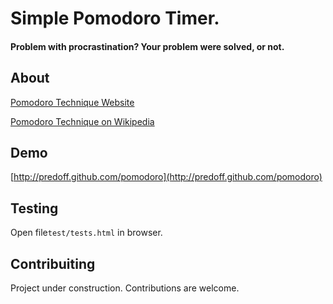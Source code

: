# Simple Pomodoro Timer.

#### Problem with procrastination? Your problem were solved, or not.

## About

[Pomodoro Technique Website](http://www.pomodorotechnique.com/)

[Pomodoro Technique on Wikipedia](http://en.wikipedia.org/wiki/Pomodoro_Technique)

## Demo

[http://predoff.github.com/pomodoro](http://predoff.github.com/pomodoro)

## Testing

Open file`test/tests.html` in browser.

## Contribuiting

Project under construction. Contributions are welcome.
